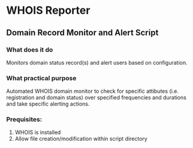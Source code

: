 # WHOIS Reporter 
## Domain Record Monitor and Alert Script

### What does it do
Monitors domain status record(s) and alert users based on configuration.

### What practical purpose
Automated WHOIS domain monitor to check for specific attibutes (i.e. registration and domain status) over specified frequencies and durations and take specific alerting actions.

### Prequisites:
1. WHOIS is installed
2. Allow file creation/modification within script directory